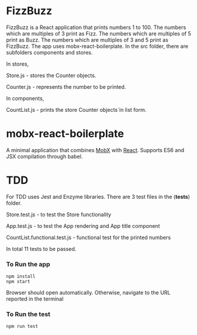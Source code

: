 FizzBuzz
=====================
FizzBuzz is a React application that prints numbers 1 to 100.
The numbers which are multiples of 3 print as Fizz.
The numbers which are multiples of 5 print as Buzz.
The numbers which are multiples of 3 and 5 print as FizzBuzz.
The app uses mobx-react-boilerplate.
In the src folder, there are subfolders components and stores.

In stores,

Store.js - stores the Counter objects.

Counter.js - represents the number to be printed.

In components,

CountList.js - prints the store Counter objects`in list form.

mobx-react-boilerplate
=====================

A minimal application that combines [MobX](https://mobxjs.github.io/mobx) with [React](https://facebook.github.io/react).
Supports ES6 and JSX compilation through babel.

TDD
=====================
For TDD uses Jest and Enzyme libraries.
There are 3 test files in the (__tests__) folder.

Store.test.js - to test the Store functionality

App.test.js - to test the App rendering and App title component

CountList.functional.test.js - functional test for the printed numbers

In total 11 tests to be passed. 

### To Run the app

```
npm install
npm start
```

Browser should open automatically. Otherwise, navigate to the URL reported in the terminal

### To Run the test
```
npm run test
```
